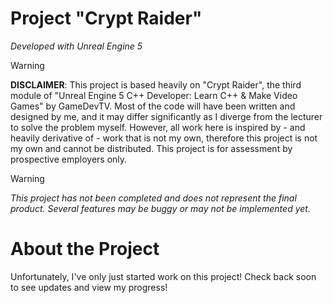 # Project "Crypt Raider"
_Developed with Unreal Engine 5_

> [!WARNING]
> **DISCLAIMER**: This project is based heavily on "Crypt Raider", the third module of "Unreal Engine 5 C++ Developer: Learn C++ & Make Video Games" by GameDevTV. Most of the code will have been written and designed by me, and it may differ significantly as I diverge from the lecturer to solve the problem myself. However, all work here is inspired by - and heavily derivative of - work that is not my own, therefore this project is not my own and cannot be distributed. This project is for assessment by prospective employers only.

> [!WARNING]
> _This project has not been completed and does not represent the final product. Several features may be buggy or may not be implemented yet._

# About the Project
Unfortunately, I've only just started work on this project! Check back soon to see updates and view my progress!
